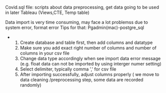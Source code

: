 Covid.sql file: scripts about data preprocessing, get data going to be used in later Tableau (Views,CTE, Temp table)

Data import is very time consuming, may face a lot problemss due to system error, format error
Tips for that: Pgadmin(mac)-postgre_sql
  - 1. Create database and table first, then add columns and datatype
    2. Make sure you add exact right number of columns and number of columns in your csv file
    3. Change data type accordingly when see import data error message (e.g. float data can not be imported by using interger numer setting)
    4. Select delimiter, typically comma ',' for csv file
    5. After importing successfully, adjust columns properly ( we move to data cleaning /preprocessing step, some data are recorded randomly)
     
